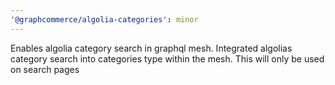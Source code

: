 ```yaml
---
'@graphcommerce/algolia-categories': minor
---
```


Enables algolia category search in graphql mesh. Integrated algolias category search into categories type within the mesh. This will only be used on search pages
